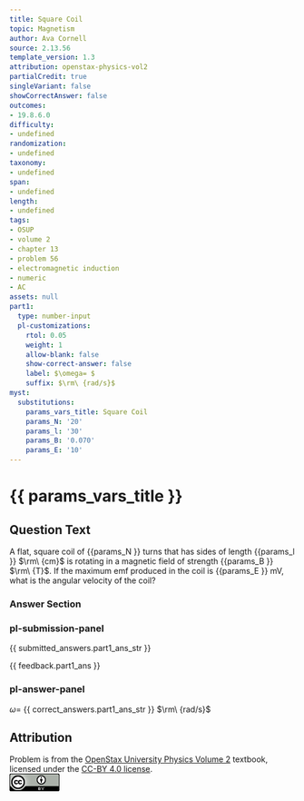 ```yaml
---
title: Square Coil
topic: Magnetism
author: Ava Cornell
source: 2.13.56
template_version: 1.3
attribution: openstax-physics-vol2
partialCredit: true
singleVariant: false
showCorrectAnswer: false
outcomes:
- 19.8.6.0
difficulty:
- undefined
randomization:
- undefined
taxonomy:
- undefined
span:
- undefined
length:
- undefined
tags:
- OSUP
- volume 2
- chapter 13
- problem 56
- electromagnetic induction
- numeric
- AC
assets: null
part1:
  type: number-input
  pl-customizations:
    rtol: 0.05
    weight: 1
    allow-blank: false
    show-correct-answer: false
    label: $\omega= $
    suffix: $\rm\ {rad/s}$
myst:
  substitutions:
    params_vars_title: Square Coil
    params_N: '20'
    params_l: '30'
    params_B: '0.070'
    params_E: '10'
---
```

# {{ params_vars_title }}

## Question Text

A flat, square coil of {{params_N }} turns that has sides of length {{params_l }} $\rm\ {cm}$ is rotating in a magnetic field of strength {{params_B }} $\rm\ {T}$. If the maximum emf produced in the coil is {{params_E }} $\textrm{ mV}$, what is the angular velocity of the coil?

### Answer Section

### pl-submission-panel

{{ submitted_answers.part1_ans_str }}

{{ feedback.part1_ans }}

### pl-answer-panel

$\omega=$ {{ correct_answers.part1_ans_str }} $\rm\ {rad/s}$

## Attribution

Problem is from the [OpenStax University Physics Volume 2](https://openstax.org/details/books/university-physics-volume-2) textbook, licensed under the [CC-BY 4.0 license](https://creativecommons.org/licenses/by/4.0/).<br>![Image representing the Creative Commons 4.0 BY license.](https://raw.githubusercontent.com/firasm/bits/master/by.png)
